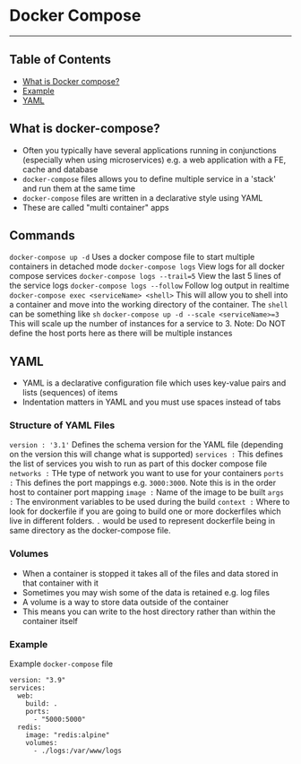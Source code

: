 # Docker Compose

- - - -

## Table of Contents

* [What is Docker compose?](https://github.com/Mr-Bally/DevNotes/blob/main/Docker/dockerCompose.md#what-is-docker-compose)
* [Example](https://github.com/Mr-Bally/DevNotes/blob/main/Docker/dockerCompose.md#commands)
* [YAML](https://github.com/Mr-Bally/DevNotes/blob/main/Docker/dockerCompose.md#yaml)

## What is docker-compose?

* Often you typically have several applications running in conjunctions (especially when using microservices) e.g. a web application with a FE, cache and database
* `docker-compose` files allows you to define multiple service in a 'stack' and run them at the same time
* `docker-compose` files are written in a declarative style using YAML
* These are called "multi container" apps

## Commands

`docker-compose up -d` Uses a docker compose file to start multiple containers in detached mode
`docker-compose logs` View logs for all docker compose services
`docker-compose logs --trail=5` View the last 5 lines of the service logs
`docker-compose logs --follow` Follow log output in realtime
`docker-compose exec <serviceName> <shell>` This will allow you to shell into a container and move into the working directory of the container. The `shell` can be something like `sh`
`docker-compose up -d --scale <serviceName>=3` This will scale up the number of instances for a service to 3. Note: Do NOT define the host ports here as there will be multiple instances

## YAML

* YAML is a declarative configuration file which uses key-value pairs and lists (sequences) of items
* Indentation matters in YAML and you must use spaces instead of tabs

### Structure of YAML Files

`version : '3.1'` Defines the schema version for the YAML file (depending on the version this will change what is supported)
`services :` This defines the list of services you wish to run as part of this docker compose file
`networks :` THe type of network you want to use for your containers
`ports :` This defines the port mappings e.g. `3000:3000`. Note this is in the order host to container port mapping
`image :` Name of the image to be built
`args :` The environment variables to be used during the build
`context :` Where to look for dockerfile if you are going to build one or more dockerfiles which live in different folders. `.` would be used to represent dockerfile being in same directory as the docker-compose file.

### Volumes

* When a container is stopped it takes all of the files and data stored in that container with it
* Sometimes you may wish some of the data is retained e.g. log files
* A volume is a way to store data outside of the container
* This means you can write to the host directory rather than within the container itself

### Example

Example `docker-compose` file

```docker
version: "3.9"
services:
  web:
    build: .
    ports:
      - "5000:5000"
  redis:
    image: "redis:alpine"
    volumes:
      - ./logs:/var/www/logs

```
